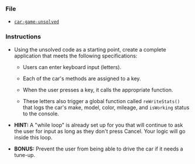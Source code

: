 ### File

* [`car-game-unsolved`](Unsolved/car-game-unsolved.html)

### Instructions

* Using the unsolved code as a starting point, create a complete application that meets the following specifications:

  * Users can enter keyboard input (letters).

  * Each of the car's methods are assigned to a key.

  * When the user presses a key, it calls the appropriate function.

  * These letters also trigger a global function called `reWriteStats()` that logs the car's make, model, color, mileage, and `isWorking` status to the console.

* **HINT:** A "while loop" is already set up for you that will continue to ask the user for input as long as they don't press Cancel. Your logic will go inside this loop.

* **BONUS:** Prevent the user from being able to drive the car if it needs a tune-up.
